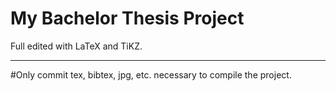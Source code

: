 My Bachelor Thesis Project
============================

Full edited with LaTeX and TiKZ.

---

#Only commit  tex, bibtex, jpg, etc. necessary to compile the project.
